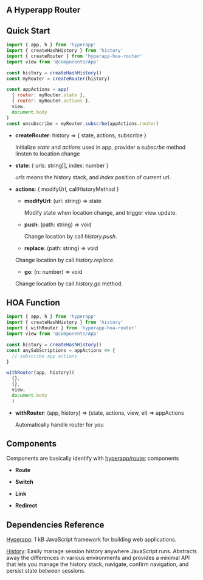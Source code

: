 ## A Hyperapp Router

## Quick Start

```js
import { app, h } from 'hyperapp'
import { createHashHistory } from 'history'
import { createRouter } from 'hyperapp-hoa-router'
import view from '@components/App'

const history = createHashHistory()
const myRouter = createRouter(history)

const appActions = app(
  { router: myRouter.state }, 
  { router: myRouter.actions }, 
  view, 
  document.body
)
const unsubscribe = myRouter.subscrbe(appActions.router)
```

- **createRouter**: history => { state, actions, subscribe } 

  Initialize *state* and *actions* used in app, provider a *subscrbe* method linsten to location change

- **state**: { urls: string[], index: number }

  *urls* means the history stack, and *index* position of current url.

- **actions**: { modifyUrl, callHistoryMethod }

  - **modifyUrl**: (url: string) => state

    Modify state when location change, and trigger view update. 
  
  - **push**: (path: string) => void

    Change location by call *history.push*.

  - **replace**: (path: string) => void

  Change location by call *history.replace*.

  - **go**: (n: number) => void

  Change location by call *history.go* method.
  

## HOA Function

```js
import { app, h } from 'hyperapp'
import { createHashHistory } from 'history'
import { withRouter } from 'hyperapp-hoa-router'
import view from '@components/App'

const history = createHashHistory()
const anySubScriptions = appActions => { 
  // subscribe app actions
}

withRouter(app, history)(
  {}, 
  {}, 
  view, 
  document.body
  )
```

- **withRouter**: (app, history) => (state, actions, view, el) => appActions

  Automatically handle router for you

## Components

  Components are basically identify with [hyperapp/router](https://github.com/hyperapp/router) components

- **Route**

- **Switch**

- **Link**

- **Redirect**

## Dependencies Reference

[Hyperapp](https://github.com/hyperapp/hyperapp): 1 kB JavaScript framework for building web applications.

[History](https://github.com/ReactTraining/history): Easily manage session history anywhere JavaScript runs. Abstracts away the differences in various environments and provides a minimal API that lets you manage the history stack, navigate, confirm navigation, and persist state between sessions.
